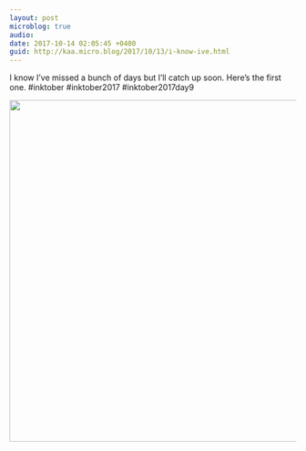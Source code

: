 ```yaml
---
layout: post
microblog: true
audio: 
date: 2017-10-14 02:05:45 +0400
guid: http://kaa.micro.blog/2017/10/13/i-know-ive.html
---
```

I know I’ve missed a bunch of days but I’ll catch up soon. Here’s the first one. #inktober #inktober2017 #inktober2017day9

<img src="http://www.kaa.bz/uploads/2018/a4e3da9ee1.jpg" width="600" height="600" />
